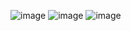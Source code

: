 ![image](https://github.com/Legit-Ox/UI-mockup-resume/assets/95538177/e1fa0fee-67cc-42c2-8581-b5e4d4e3cefb)
![image](https://github.com/Legit-Ox/UI-mockup-resume/assets/95538177/1bbb0ece-fd1e-4546-9c51-8266b4e10abd)
![image](https://github.com/Legit-Ox/UI-mockup-resume/assets/95538177/60b8dae7-2d46-4ffc-b425-88880da5717d)

